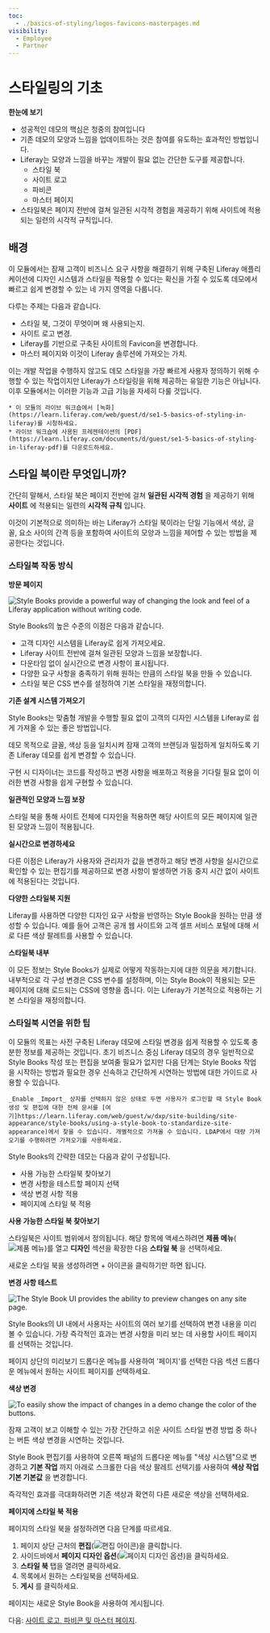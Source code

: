 ```yaml
---
toc:
  - ./basics-of-styling/logos-favicons-masterpages.md
visibility:
  - Employee
  - Partner
---
```

# 스타일링의 기초

**한눈에 보기**

* 성공적인 데모의 핵심은 청중의 참여입니다
* 기존 데모의 모양과 느낌을 업데이트하는 것은 참여를 유도하는 효과적인 방법입니다.
* Liferay는 모양과 느낌을 바꾸는 개발이 필요 없는 간단한 도구를 제공합니다.
  * 스타일 북
  * 사이트 로고
  * 파비콘
  * 마스터 페이지
* 스타일북은 페이지 전반에 걸쳐 일관된 시각적 경험을 제공하기 위해 사이트에 적용되는 일련의 시각적 규칙입니다.

## 배경

이 모듈에서는 잠재 고객이 비즈니스 요구 사항을 해결하기 위해 구축된 Liferay 애플리케이션에 디자인 시스템과 스타일을 적용할 수 있다는 확신을 가질 수 있도록 데모에서 빠르고 쉽게 변경할 수 있는 네 가지 영역을 다룹니다.

다루는 주제는 다음과 같습니다.

* 스타일 북, 그것이 무엇이며 왜 사용되는지.
* 사이트 로고 변경.
* Liferay를 기반으로 구축된 사이트의 Favicon을 변경합니다.
* 마스터 페이지와 이것이 Liferay 솔루션에 가져오는 가치.

이는 개발 작업을 수행하지 않고도 데모 스타일을 가장 빠르게 사용자 정의하기 위해 수행할 수 있는 작업이지만 Liferay가 스타일링을 위해 제공하는 유일한 기능은 아닙니다. 이후 모듈에서는 이러한 기능과 고급 기능을 자세히 다룰 것입니다.

```{note}
* 이 모듈의 라이브 워크숍에서 [녹화](https://learn.liferay.com/web/guest/d/se1-5-basics-of-styling-in-liferay)를 시청하세요.
* 라이브 워크숍에 사용된 프레젠테이션의 [PDF](https://learn.liferay.com/documents/d/guest/se1-5-basics-of-styling-in-liferay-pdf)를 다운로드하세요.
```

## 스타일 북이란 무엇입니까?

간단히 말해서, 스타일 북은 페이지 전반에 걸쳐 **일관된 시각적 경험** 을 제공하기 위해 **사이트** 에 적용되는 일련의 **시각적 규칙** 입니다.

이것이 기본적으로 의미하는 바는 Liferay가 스타일 북이라는 단일 기능에서 색상, 글꼴, 요소 사이의 간격 등을 포함하여 사이트의 모양과 느낌을 제어할 수 있는 방법을 제공한다는 것입니다.

### 스타일북 작동 방식

**방문 페이지**

![Style Books provide a powerful way of changing the look and feel of a Liferay application without writing code.](./basics-of-styling/images/01.png)

Style Books의 높은 수준의 이점은 다음과 같습니다.

* 고객 디자인 시스템을 Liferay로 쉽게 가져오세요.
* Liferay 사이트 전반에 걸쳐 일관된 모양과 느낌을 보장합니다.
* 다운타임 없이 실시간으로 변경 사항이 표시됩니다.
* 다양한 요구 사항을 충족하기 위해 원하는 만큼의 스타일 북을 만들 수 있습니다.
* 스타일 북은 CSS 변수를 설정하여 기본 스타일을 재정의합니다.

**기존 설계 시스템 가져오기**

Style Books는 맞춤형 개발을 수행할 필요 없이 고객의 디자인 시스템을 Liferay로 쉽게 가져올 수 있는 좋은 방법입니다.

데모 목적으로 글꼴, 색상 등을 일치시켜 잠재 고객의 브랜딩과 밀접하게 일치하도록 기존 Liferay 데모를 쉽게 변경할 수 있습니다.

구현 시 디자이너는 코드를 작성하고 변경 사항을 배포하고 적용을 기다릴 필요 없이 이러한 변경 사항을 쉽게 구현할 수 있습니다.

**일관적인 모양과 느낌 보장**

스타일 북을 통해 사이트 전체에 디자인을 적용하면 해당 사이트의 모든 페이지에 일관된 모양과 느낌이 적용됩니다.

**실시간으로 변경하세요**

다른 이점은 Liferay가 사용자와 관리자가 값을 변경하고 해당 변경 사항을 실시간으로 확인할 수 있는 편집기를 제공하므로 변경 사항이 발생하면 가동 중지 시간 없이 사이트에 적용된다는 것입니다.

**다양한 스타일북 지원**

Liferay를 사용하면 다양한 디자인 요구 사항을 반영하는 Style Book을 원하는 만큼 생성할 수 있습니다. 예를 들어 고객은 공개 웹 사이트와 고객 셀프 서비스 포털에 대해 서로 다른 색상 팔레트를 사용할 수 있습니다.

**스타일북 내부**

이 모든 정보는 Style Books가 실제로 어떻게 작동하는지에 대한 의문을 제기합니다. 내부적으로 각 구성 변경은 CSS 변수를 설정하며, 이는 Style Book이 적용되는 모든 페이지에 대해 로드되는 CSS에 영향을 줍니다. 이는 Liferay가 기본적으로 적용하는 기본 스타일을 재정의합니다.

### 스타일북 시연을 위한 팁

이 모듈의 목표는 사전 구축된 Liferay 데모에 스타일 변경을 쉽게 적용할 수 있도록 충분한 정보를 제공하는 것입니다. 초기 비즈니스 중심 Liferay 데모의 경우 일반적으로 Style Books 작성 또는 편집을 보여줄 필요가 없지만 다음 단계는 Style Books 작업을 시작하는 방법과 필요한 경우 신속하고 간단하게 시연하는 방법에 대한 가이드로 사용할 수 있습니다.

```{note}
_Enable _Import_ 상자를 선택하지 않은 상태로 두면 사용자가 로그인할 때 Style Book 생성 및 편집에 대한 전체 문서를 [여기]https://learn.liferay.com/web/guest/w/dxp/site-building/site-appearance/style-books/using-a-style-book-to-standardize-site-appearance)에서 찾을 수 있습니다. 개별적으로 가져올 수 있습니다. LDAP에서 대량 가져오기를 수행하려면 가져오기를 사용하세요.
```

Style Books의 간략한 데모는 다음과 같이 구성됩니다.

* 사용 가능한 스타일북 찾아보기
* 변경 사항을 테스트할 페이지 선택
* 색상 변경 사항 적용
* 페이지에 스타일 북 적용

**사용 가능한 스타일 북 찾아보기**

스타일북은 사이트 범위에서 정의됩니다. 해당 항목에 액세스하려면 **제품 메뉴**(![제품 메뉴](../../images/icon-product-menu.png))를 열고 **디자인** 섹션을 확장한 다음 **스타일 북** 을 선택하세요.

새로운 스타일 북을 생성하려면 + 아이콘을 클릭하기만 하면 됩니다.

**변경 사항 테스트**

![The Style Book UI provides the ability to preview changes on any site page.](./basics-of-styling/images/02.png)

Style Books의 UI 내에서 사용자는 사이트의 여러 보기를 선택하여 변경 내용을 미리 볼 수 있습니다. 가장 즉각적인 효과는 변경 사항을 미리 보는 데 사용할 사이트 페이지를 선택하는 것입니다.

페이지 상단의 미리보기 드롭다운 메뉴를 사용하여 '페이지'를 선택한 다음 섹션 드롭다운 메뉴에서 원하는 사이트 페이지를 선택하세요.

**색상 변경**

![To easily show the impact of changes in a demo change the color of the buttons.](./basics-of-styling/images/03.png)

잠재 고객이 보고 이해할 수 있는 가장 간단하고 쉬운 사이트 스타일 변경 방법 중 하나는 버튼 색상 변경을 시연하는 것입니다.

Style Book 편집기를 사용하여 오른쪽 패널의 드롭다운 메뉴를 "색상 시스템"으로 변경하고 **기본 작업** 까지 아래로 스크롤한 다음 색상 팔레트 선택기를 사용하여 **색상 작업 기본 기본값** 을 변경합니다.

즉각적인 효과를 극대화하려면 기존 색상과 확연히 다른 새로운 색상을 선택하세요.

**페이지에 스타일 북 적용**

페이지의 스타일 북을 설정하려면 다음 단계를 따르세요.

1. 페이지 상단 근처의 **편집**(![편집 아이콘](../../images/icon-edit.png))을 클릭합니다.
1. 사이드바에서 **페이지 디자인 옵션**(![페이지 디자인 옵션](../../images/icon-format.png))을 클릭하세요.
1. **스타일 북** 탭을 열려면 클릭하세요.
1. 목록에서 원하는 스타일북을 선택하세요.
1. **게시** 를 클릭하세요.

페이지는 새로운 Style Book을 사용하여 게시됩니다.

다음: [사이트 로고, 파비콘 및 마스터 페이지](./basics-of-styling/logos-favicons-masterpages.md).
